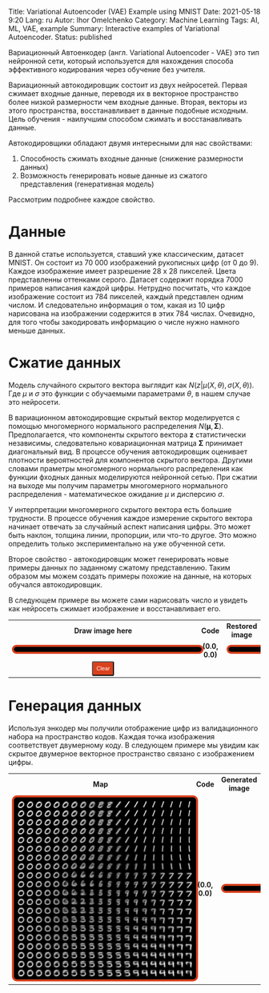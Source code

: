 Title: Variational Autoencoder (VAE) Example using MNIST
Date: 2021-05-18 9:20
Lang: ru
Autor: Ihor Omelchenko
Category: Machine Learning
Tags: AI, ML, VAE, example
Summary: Interactive examples of Variational Autoencoder.
Status: published

<script src="https://ajax.googleapis.com/ajax/libs/jquery/3.5.1/jquery.min.js"></script>
<script src="https://cdn.jsdelivr.net/npm/onnxjs/dist/onnx.min.js"></script>
<style>
div.example { width: 100%; height: auto; text-align: center;}
img#map { width: 100%; float: left; display:inline-block; }
img#map:after { content: ""; display: block; padding-bottom: 100% }
canvas#viewport { width: 100%; image-rendering: crisp-edges; float: right }
canvas#draw { width: 100%; float: left; image-rendering: crisp-edges; }
canvas#restore { width: 100%; image-rendering: crisp-edges; float: right }
div.vertical { border-left: 6px solid #0000; height: 100%; position:absolute; left: 50%; }
button {
  background-color: #D9411E;
  padding: .6em .6em;
  font-size: .8em;
  line-height: 1;
  color: #ffffff;
  text-align: center;
  white-space: nowrap;
  vertical-align: baseline;
  border-radius: .25em;
}
div.border {
  display:inline-block;
  background-color: #000;
  border-radius: 10px;
  border: 4px solid #D9411E;
  padding: 5px;
  width: 100%;
}
table.example {
	text-align: center;
	vertical-align: middle;
}
th, td {
	width: 100%;
	text-align: center;
	vertical-align: middle !important;
}
</style>

Вариационный Автоенкодер (англ. Variational Autoencoder - VAE) это тип нейронной сети, который используется для нахождения способа эффективного кодирования через обучение без учителя.

Вариационный автокодировщик состоит из двух нейросетей. Первая сжимает входные данные, переводя их в векторное пространство более низкой размерности чем входные данные. Вторая, векторы из этого пространства, восстанавливает в данные подобные исходным. Цель обучения - наилучшим способом сжимать и восстанавливать данные.

Автокодировщики обладают двумя интересными для нас свойствами:

1. Способность сжимать входные данные (снижение размерности данных)
2. Возможность генерировать новые данные из сжатого представления (генеративная модель)

Рассмотрим подробнее каждое свойство.

# Данные

В данной статье используется, ставший уже классическим, датасет MNIST. Он состоит из 70 000 изображений рукописных цифр (от 0 до 9). Каждое изображение имеет разрешение 28 х 28 пикселей. Цвета представленны оттенками серого. Датасет содержит порядка 7000 примеров написания каждой цифры. Нетрудно посчитать, что каждое изображение состоит из 784 пикселей, каждый представлен одним числом. И следовательно информация о том, какая из 10 цифр нарисована на изображении содержится в этих 784 числах. Очевидно, для того чтобы закодировать информацию о числе нужно намного меньше данных.

# Сжатие данных

Модель случайного скрытого вектора выглядит как $N(z|\mu(X, \theta), \sigma(X, \theta))$. Где $\mu$ и $\sigma$ это функции с обучаемыми параметрами $\theta$, в нашем случае это нейросети.

В вариационном автокодировщие скрытый вектор моделируется с помощью многомерного нормального распределения $N(\boldsymbol{\mu}, \boldsymbol{\Sigma})$. Предполагается, что компоненты скрытого вектора $\boldsymbol{z}$ статистически независимы, следовательно ковариационная матрица $\boldsymbol{\Sigma}$ принимает диагональный вид. В процессе обучения автокодировщик оценивает плотности вероятностей для компонентов скрытого вектора. Другими словами праметры многомерного нормального распределения как функции фходных данных моделируются нейронной сетью. При сжатии на выходе мы получим параметры многомерного нормального распределения - математическое ожидание $\mu$ и дисперсию $\sigma$.

У интерпретации многомерного скрытого вектора есть большие трудности. В процессе обучения каждое измерение скрытого вектора начинает отвечать за случайный аспект написания цифры. Это может быть наклон, толщина линии, пропорции, или что-то другое. Это можно определить только экспериментально на уже обученной сети.

Второе свойство - автокодировщик может генерировать новые примеры данных по заданному сжатому представлению. Таким образом мы можем создать примеры похожие на данные, на которых обучался автокодировщик.

В следующем примере вы можете сами нарисовать число и увидеть как нейросеть сжимает изображение и восстанавливает его.

<div class="example" id="example_2">
	<table class="example" style="width: 100%; height: auto; table-layout: fixed;">
		<tr>
			<th><text>Draw image here</text></th>
			<th><text>Code</text></th>
			<th><text>Restored image</text></th>
		</tr>
		<tr>
			<td>
				<div class="border">
					<canvas id="draw"></canvas>
				</div>
			</td>
			<td>
				<span id="encoder_out" style="font-weight: bold;">(0.0, 0.0)</span>
			</td>
			<td>
				<div class="border">
					<canvas id="restore"></canvas>
				</div>
			</td>
		</tr>
		<tr>
			<td><button type="button" id="draw_clear" onclick="drawClear()">Clear</button></td>
			<td></td>
			<td></td>
		</tr>
	</table>
</div>

# Генерация данных

Используя энкодер мы получили отображение цифр из валидационного набора на пространство кодов.
Каждая точка изображения соответствует двумерному коду.
В следующем примере мы увидим как скрытое двумерное векторное пространство связано с изображением цифры.

<div class="example" id="example_1">
	<table class="example" style="width: 100%; height: auto; table-layout: fixed;">
		<tr>
			<th><text>Map</text></th>
			<th>Code</td>
			<th><text>Generated image</text></th>
		</tr>
		<tr>
			<td>
				<div class="border">
					<img src="data/vae/map.png" alt="map" id="map">
				</div>
			</td>
			<td>
				<span id="ex1_code" style="font-weight: bold;">(0.0, 0.0)</span>
			</td>
			<td>
				<div class="border">
					<canvas class="canvas elevation" id="viewport"></canvas>
				</div>
			</td>
		</tr>
	</table>
</div>


<script src="data/vae/script_example_1.js"></script>
<script src="data/vae/script_example_2.js"></script>

